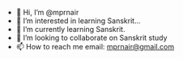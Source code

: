 - 👋 Hi, I’m @mprnair
- 👀 I’m interested in learning Sanskrit...
- 🌱 I’m currently learning Sanskrit.
- 💞️ I’m looking to collaborate on Sanskrit study
- 📫 How to reach me email: mprnair@gmail.com

<!---
mprnair/mprnair is a ✨ special ✨ repository because its `README.md` (this file) appears on your GitHub profile.
You can click the Preview link to take a look at your changes.
--->
